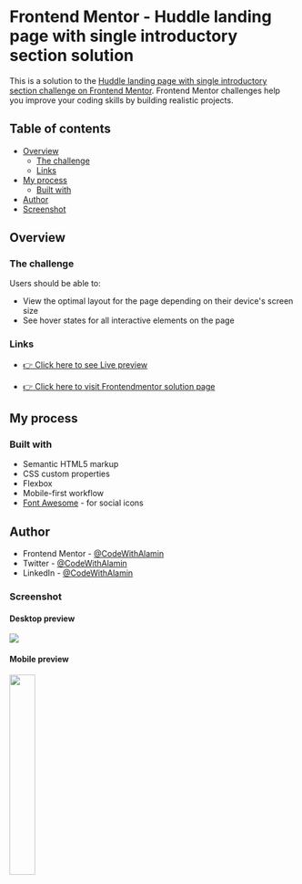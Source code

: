 # Frontend Mentor - Huddle landing page with single introductory section solution

This is a solution to the [Huddle landing page with single introductory section challenge on Frontend Mentor](https://www.frontendmentor.io/challenges/huddle-landing-page-with-a-single-introductory-section-B_2Wvxgi0). Frontend Mentor challenges help you improve your coding skills by building realistic projects.

## Table of contents

- [Overview](#overview)
  - [The challenge](#the-challenge)
  - [Links](#links)
- [My process](#my-process)
  - [Built with](#built-with)
- [Author](#author)
- [Screenshot](#screenshot)

## Overview

### The challenge

Users should be able to:

- View the optimal layout for the page depending on their device's screen size
- See hover states for all interactive elements on the page

### Links

- [👉 Click here to see Live preview](https://huddle-introductory-section-alamin.netlify.app)
  <br>

- [👉 Click here to visit Frontendmentor solution page](https://www.frontendmentor.io/solutions/responsive-huddle-landing-page-with-a-single-introductory-section-feVMgbx-Yw)

## My process

### Built with

- Semantic HTML5 markup
- CSS custom properties
- Flexbox
- Mobile-first workflow
- [Font Awesome](https://fontawesome.com/) - for social icons

## Author

- Frontend Mentor - [@CodeWithAlamin](https://www.frontendmentor.io/profile/CodeWithAlamin)
- Twitter - [@CodeWithAlamin](https://www.twitter.com/CodeWithAlamin)
- LinkedIn - [@CodeWithAlamin](https://www.linkedin.com/in/CodeWithAlamin)

### Screenshot

#### Desktop preview

<p><img align="center" src="design/Desktop-preview.png"/></p>

#### Mobile preview

<p><img align="center" width="30%" src="design/Mobile-preview.png"/></p>
